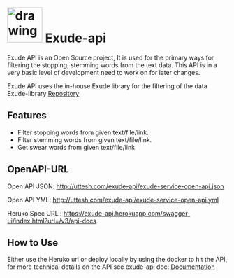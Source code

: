 # <img src="http://uttesh.com/exude-api/img/logo.png" alt="drawing" width="80"/>  Exude-api

Exude API is an Open Source project, It is used for the primary ways for filtering the stopping, stemming words from the text data. This API is in a very basic level of development need to work on for later changes.

Exude API uses the in-house Exude library for the filtering of the data Exude-library <a href="https://github.com/uttesh/exude" target="_blank">Repository</a>

## Features

* Filter stopping words from given text/file/link.
* Filter stemming words from given text/file/link.
* Get swear words from given text/file/link

## OpenAPI-URL

Open API JSON: http://uttesh.com/exude-api/exude-service-open-api.json

Open API YML: http://uttesh.com/exude-api/exude-service-open-api.yml

Heruko Spec URL : https://exude-api.herokuapp.com/swagger-ui/index.html?url=/v3/api-docs

## How to Use

Either use the Heruko url or deploy locally by using the docker to hit the API, for more technical details on the
API see exude-api doc: <a href="http://uttesh.com/exude-api/api-explorer/" target="_blank"> Documentation </a>